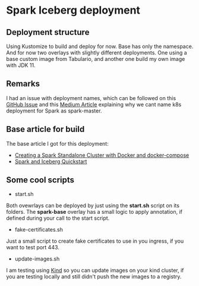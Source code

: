 # Spark Iceberg deployment

## Deployment structure

Using Kustomize to build and deploy for now. Base has only the namespace. And for now two overlays with slightly different deployments. One using a base custom image from Tabulario, and another one build my own image with JDK 11.

## Remarks

I had an issue with deployment names, which can be followed on this [GitHub Issue](https://github.com/big-data-europe/docker-spark/issues/128) and this [Medium Article](https://medium.com/@varunreddydaaram/kubernetes-did-not-work-with-apache-spark-de923ae7ab5c) explaining why we cant name k8s deployment for Spark as spark-master.

## Base article for build

The base article I got for this deployment:

- [Creating a Spark Standalone Cluster with Docker and docker-compose](https://dev.to/mvillarrealb/creating-a-spark-standalone-cluster-with-docker-and-docker-compose-2021-update-6l4)
- [Spark and Iceberg Quickstart](https://iceberg.apache.org/spark-quickstart/)

## Some cool scripts

- start.sh

Both ovewrlays can be deployed by just using the **start.sh** script on its folders. The **spark-base** overlay has a small logic to apply annotation, if defined during your call to the start script. 

- fake-certificates.sh

Just a small script to create fake certificates to use in you ingress, if you want to test port 443.

- update-images.sh

I am testing using [Kind](https://kind.sigs.k8s.io/) so you can update images on your kind cluster, if you are testing locally and still didn't push the new images to a registry.